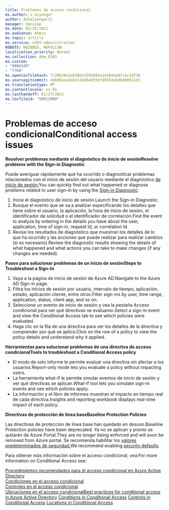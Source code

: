 ```yaml
---
title: Problemas de acceso condicional
ms.author: v-aiyengar
author: AshaIyengar21
manager: dansimp
ms.date: 01/25/2021
ms.audience: Admin
ms.topic: article
ms.service: o365-administration
ROBOTS: NOINDEX, NOFOLLOW
localization_priority: Normal
ms.collection: Adm_O365
ms.custom:
- "9004349"
- "7768"
ms.openlocfilehash: 7c20b26e3a038dc4392684ca410eba97cec2df30
ms.sourcegitcommit: eb685eea3ab312d404d55bfd5594a5d6d68811d1
ms.translationtype: MT
ms.contentlocale: es-ES
ms.lasthandoff: 01/27/2021
ms.locfileid: "50013980"
---
```

# <a name="conditional-access-issues"></a><span data-ttu-id="495f4-102">Problemas de acceso condicional</span><span class="sxs-lookup"><span data-stu-id="495f4-102">Conditional access issues</span></span>

<span data-ttu-id="495f4-103">**Resolver problemas mediante el diagnóstico de inicio de sesión**</span><span class="sxs-lookup"><span data-stu-id="495f4-103">**Resolve problems with the Sign-in Diagnostic**</span></span>

<span data-ttu-id="495f4-104">Puede averiguar rápidamente qué ha ocurrido o diagnosticar problemas relacionados con el inicio de sesión del usuario mediante el diagnóstico [de inicio de sesión:](https://portal.azure.com/#blade/Microsoft_AAD_IAM/ActiveDirectoryMenuBlade/diagnose/symptomId/ms_aad_dxp_signin_caDiagnoseAndSolveSummarySymptom)</span><span class="sxs-lookup"><span data-stu-id="495f4-104">You can quickly find out what happened or diagnose problems related to user sign-in by using the [Sign-in Diagnostic](https://portal.azure.com/#blade/Microsoft_AAD_IAM/ActiveDirectoryMenuBlade/diagnose/symptomId/ms_aad_dxp_signin_caDiagnoseAndSolveSummarySymptom):</span></span>

1. <span data-ttu-id="495f4-105">Inicie el diagnóstico de inicio de sesión.</span><span class="sxs-lookup"><span data-stu-id="495f4-105">Launch the Sign-in Diagnostic.</span></span>
1. <span data-ttu-id="495f4-106">Busque el evento que se va a analizar especificando los detalles que tiene sobre el usuario, la aplicación, la hora de inicio de sesión, el identificador de solicitud o el identificador de correlación.</span><span class="sxs-lookup"><span data-stu-id="495f4-106">Find the event to analyze by entering in the details you have about the user, application, time of sign-in, request Id, or correlation Id.</span></span>
1. <span data-ttu-id="495f4-107">Revise los resultados de diagnóstico que muestran los detalles de lo que ha ocurrido y las acciones que puede realizar para realizar cambios (si es necesario).</span><span class="sxs-lookup"><span data-stu-id="495f4-107">Review the diagnostic results showing the details of what happened and what actions you can take to make changes (if any changes are needed).</span></span>

<span data-ttu-id="495f4-108">**Pasos para solucionar problemas de un inicio de sesión**</span><span class="sxs-lookup"><span data-stu-id="495f4-108">**Steps to Troubleshoot a Sign-In**</span></span> 

1. <span data-ttu-id="495f4-109">Vaya a la página de inicio de sesión de Azure AD.</span><span class="sxs-lookup"><span data-stu-id="495f4-109">Navigate to the Azure AD Sign-in page.</span></span>
1. <span data-ttu-id="495f4-110">Filtra los inicios de sesión por usuario, intervalo de tiempo, aplicación, estado, aplicación cliente, entre otros.</span><span class="sxs-lookup"><span data-stu-id="495f4-110">Filter sign-ins by user, time range, application, status, client app, and so on.</span></span>
1. <span data-ttu-id="495f4-111">Seleccione un evento de inicio de sesión y vea la pestaña Acceso condicional para ver qué directivas se evaluaron.</span><span class="sxs-lookup"><span data-stu-id="495f4-111">Select a sign-in event and view the Conditional Access tab to see which policies were evaluated.</span></span>
1. <span data-ttu-id="495f4-112">Haga clic en la fila de una directiva para ver los detalles de la directiva y comprender por qué se aplicó.</span><span class="sxs-lookup"><span data-stu-id="495f4-112">Click on the row of a policy to view the policy details and understand why it applied.</span></span>

<span data-ttu-id="495f4-113">**Herramientas para solucionar problemas de una directiva de acceso condicional**</span><span class="sxs-lookup"><span data-stu-id="495f4-113">**Tools to troubleshoot a Conditional Access policy**</span></span>

- <span data-ttu-id="495f4-114">El modo de solo informe le permite evaluar una directiva sin afectar a los usuarios.</span><span class="sxs-lookup"><span data-stu-id="495f4-114">Report-only mode lets you evaluate a policy without impacting users.</span></span>
- <span data-ttu-id="495f4-115">La herramienta what-if le permite simular eventos de inicio de sesión y ver qué directivas se aplican.</span><span class="sxs-lookup"><span data-stu-id="495f4-115">What-if tool lets you simulate sign-in events and see which policies apply.</span></span>
- <span data-ttu-id="495f4-116">La información y el libro de informes muestran el impacto en tiempo real de cada directiva.</span><span class="sxs-lookup"><span data-stu-id="495f4-116">Insights and reporting workbook displays real-time impact of each policy.</span></span>

<span data-ttu-id="495f4-117">**Directivas de protección de línea base**</span><span class="sxs-lookup"><span data-stu-id="495f4-117">**Baseline Protection Policies**</span></span>

<span data-ttu-id="495f4-118">Las directivas de protección de línea base han quedado en desuso.</span><span class="sxs-lookup"><span data-stu-id="495f4-118">Baseline Protection policies have been deprecated.</span></span> <span data-ttu-id="495f4-119">Ya no se aplican y pronto se quitarán de Azure Portal.</span><span class="sxs-lookup"><span data-stu-id="495f4-119">They are no longer being enforced and will soon be removed from Azure portal.</span></span> <span data-ttu-id="495f4-120">Se recomienda habilitar los [valores predeterminados de seguridad.](https://docs.microsoft.com/azure/active-directory/fundamentals/concept-fundamentals-security-defaults)</span><span class="sxs-lookup"><span data-stu-id="495f4-120">We recommend enabling [security defaults](https://docs.microsoft.com/azure/active-directory/fundamentals/concept-fundamentals-security-defaults).</span></span>

<span data-ttu-id="495f4-121">Para obtener más información sobre el acceso condicional, vea:</span><span class="sxs-lookup"><span data-stu-id="495f4-121">For more information on Conditional Access see:</span></span>

<span data-ttu-id="495f4-122">[Procedimientos recomendados para el acceso condicional en Azure Active Directory](https://docs.microsoft.com/azure/active-directory/conditional-access/best-practices)  
 [Condiciones en el acceso condicional](https://docs.microsoft.com/azure/active-directory/conditional-access/best-practices)  
 [Controles en el acceso condicional](https://docs.microsoft.com/azure/active-directory/conditional-access/controls)  
 [Ubicaciones en el acceso condicional](https://docs.microsoft.com/azure/active-directory/conditional-access/location-condition)</span><span class="sxs-lookup"><span data-stu-id="495f4-122">[Best practices for conditional access in Azure Active Directory](https://docs.microsoft.com/azure/active-directory/conditional-access/best-practices) 
[Conditions in Conditional Access](https://docs.microsoft.com/azure/active-directory/conditional-access/best-practices) 
[Controls in Conditional Access](https://docs.microsoft.com/azure/active-directory/conditional-access/controls) 
[Locations in Conditional Access ](https://docs.microsoft.com/azure/active-directory/conditional-access/location-condition)</span></span>
